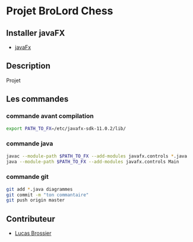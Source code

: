 # Projet BroLord Chess

## Installer javaFX
* [javaFx](https://openjfx.io/)

## Description
Projet

## Les commandes
### commande avant compilation
```bash
export PATH_TO_FX=/etc/javafx-sdk-11.0.2/lib/
``` 

### commande java
```bash
javac --module-path $PATH_TO_FX --add-modules javafx.controls *.java
java --module-path $PATH_TO_FX --add-modules javafx.controls Main
```

### commande git
```bash
git add *.java diagrammes
git commit -m "ton commantaire"
git push origin master
```

## Contributeur
* [Lucas Brossier](https://github.com/brolucas)